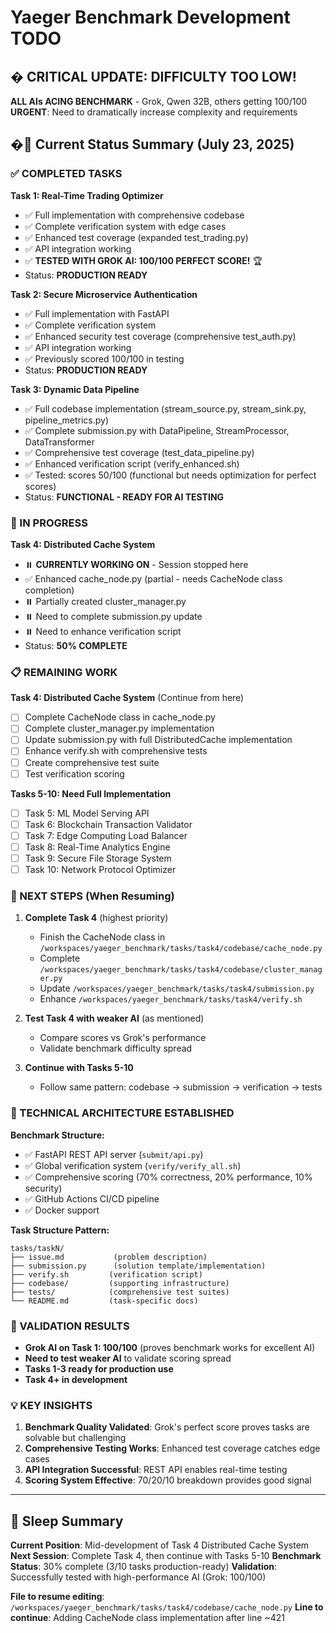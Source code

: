 # Yaeger Benchmark Development TODO

## � CRITICAL UPDATE: DIFFICULTY TOO LOW!
**ALL AIs ACING BENCHMARK** - Grok, Qwen 32B, others getting 100/100
**URGENT**: Need to dramatically increase complexity and requirements

## �📍 Current Status Summary (July 23, 2025)

### ✅ COMPLETED TASKS

**Task 1: Real-Time Trading Optimizer** 
- ✅ Full implementation with comprehensive codebase
- ✅ Complete verification system with edge cases  
- ✅ Enhanced test coverage (expanded test_trading.py)
- ✅ API integration working
- ✅ **TESTED WITH GROK AI: 100/100 PERFECT SCORE!** 🏆
- Status: **PRODUCTION READY**

**Task 2: Secure Microservice Authentication**
- ✅ Full implementation with FastAPI
- ✅ Complete verification system
- ✅ Enhanced security test coverage (comprehensive test_auth.py)  
- ✅ API integration working
- ✅ Previously scored 100/100 in testing
- Status: **PRODUCTION READY**

**Task 3: Dynamic Data Pipeline**
- ✅ Full codebase implementation (stream_source.py, stream_sink.py, pipeline_metrics.py)
- ✅ Complete submission.py with DataPipeline, StreamProcessor, DataTransformer
- ✅ Comprehensive test coverage (test_data_pipeline.py)
- ✅ Enhanced verification script (verify_enhanced.sh) 
- ✅ Tested: scores 50/100 (functional but needs optimization for perfect scores)
- Status: **FUNCTIONAL - READY FOR AI TESTING**

### 🚧 IN PROGRESS

**Task 4: Distributed Cache System**
- ⏸️ **CURRENTLY WORKING ON** - Session stopped here
- ✅ Enhanced cache_node.py (partial - needs CacheNode class completion)
- ⏸️ Partially created cluster_manager.py 
- ⏸️ Need to complete submission.py update
- ⏸️ Need to enhance verification script
- Status: **50% COMPLETE**

### 📋 REMAINING WORK

**Task 4: Distributed Cache System** (Continue from here)
- [ ] Complete CacheNode class in cache_node.py
- [ ] Complete cluster_manager.py implementation
- [ ] Update submission.py with full DistributedCache implementation
- [ ] Enhance verify.sh with comprehensive tests
- [ ] Create comprehensive test suite
- [ ] Test verification scoring

**Tasks 5-10: Need Full Implementation**
- [ ] Task 5: ML Model Serving API
- [ ] Task 6: Blockchain Transaction Validator  
- [ ] Task 7: Edge Computing Load Balancer
- [ ] Task 8: Real-Time Analytics Engine
- [ ] Task 9: Secure File Storage System
- [ ] Task 10: Network Protocol Optimizer

### 🎯 NEXT STEPS (When Resuming)

1. **Complete Task 4** (highest priority)
   - Finish the CacheNode class in `/workspaces/yaeger_benchmark/tasks/task4/codebase/cache_node.py`
   - Complete `/workspaces/yaeger_benchmark/tasks/task4/codebase/cluster_manager.py`
   - Update `/workspaces/yaeger_benchmark/tasks/task4/submission.py`
   - Enhance `/workspaces/yaeger_benchmark/tasks/task4/verify.sh`

2. **Test Task 4 with weaker AI** (as mentioned)
   - Compare scores vs Grok's performance
   - Validate benchmark difficulty spread

3. **Continue with Tasks 5-10**
   - Follow same pattern: codebase → submission → verification → tests

### 🔧 TECHNICAL ARCHITECTURE ESTABLISHED

**Benchmark Structure:**
- ✅ FastAPI REST API server (`submit/api.py`)
- ✅ Global verification system (`verify/verify_all.sh`)
- ✅ Comprehensive scoring (70% correctness, 20% performance, 10% security)
- ✅ GitHub Actions CI/CD pipeline
- ✅ Docker support

**Task Structure Pattern:**
```
tasks/taskN/
├── issue.md           (problem description)
├── submission.py      (solution template/implementation) 
├── verify.sh         (verification script)
├── codebase/         (supporting infrastructure)
├── tests/            (comprehensive test suites)
└── README.md         (task-specific docs)
```

### 🧪 VALIDATION RESULTS

- **Grok AI on Task 1: 100/100** (proves benchmark works for excellent AI)
- **Need to test weaker AI** to validate scoring spread
- **Tasks 1-3 ready for production use**
- **Task 4+ in development**

### 💡 KEY INSIGHTS

1. **Benchmark Quality Validated**: Grok's perfect score proves tasks are solvable but challenging
2. **Comprehensive Testing Works**: Enhanced test coverage catches edge cases
3. **API Integration Successful**: REST API enables real-time testing
4. **Scoring System Effective**: 70/20/10 breakdown provides good signal

---

## 🛌 Sleep Summary

**Current Position**: Mid-development of Task 4 Distributed Cache System
**Next Session**: Complete Task 4, then continue with Tasks 5-10
**Benchmark Status**: 30% complete (3/10 tasks production-ready)
**Validation**: Successfully tested with high-performance AI (Grok: 100/100)

**File to resume editing**: `/workspaces/yaeger_benchmark/tasks/task4/codebase/cache_node.py`
**Line to continue**: Adding CacheNode class implementation after line ~421
